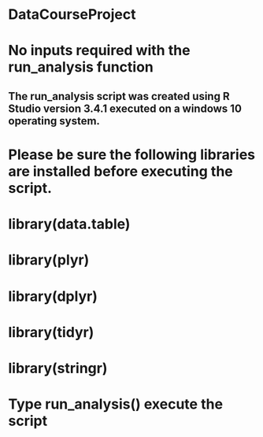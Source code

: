# DataCourseProject
# No inputs required with the run_analysis function
## The run_analysis script was created using R Studio version 3.4.1 executed on  a windows 10 operating system.
# Please be sure the following libraries are installed before executing the script.
# library(data.table)
# library(plyr)
# library(dplyr)
# library(tidyr)
# library(stringr)
# Type run_analysis() execute the script

